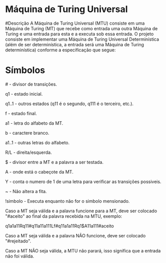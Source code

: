 Máquina de Turing Universal
========

#Descrição
A Máquina de Turing Universal (MTU) consiste em uma Máquina de Turing (MT) que recebe como entrada uma outra Máquina de Turing e uma entrada para esta e a executa sob essa entrada. O projeto consiste em implementar uma Máquina de Turing Universal Determinística (além de ser determinística, a entrada será uma Máquina de Turing determinística) conforme a especificação que segue:

# Símbolos
\# - divisor de transições.

q1 - estado inicial.

q1..1 - outros estados (q11 é o segundo, q111 é o terceiro, etc.).

f - estado final.

a1 - letra do alfabeto da MT.

b - caractere branco.

a1..1 - outras letras do alfabeto.

R/L - direita/esquerda.

$ - divisor entre a MT e a palavra a ser testada.

A - onde está o cabeçote da MT.

Y - conta o numero de 1 de uma letra para verificar as transições possiveis.

~ - Não altera a fita.

!simbolo - Executa enquanto não for o simbolo mensionado.

Caso a MT seja válida e a palavra funcione para a MT, deve ser colocado "#aceito" ao final da palavra recebida na MTU, exemplo:

q1a1a11Rq11#q11a11a111Lf#q11a1a11Rq1$A11a111#aceito

Caso a MT seja válida e a palavra NÃO funcione, deve ser colocado "#rejeitado".

Caso a MT NÃO seja válida, a MTU não parará, isso significa que a entrada não foi válida.
